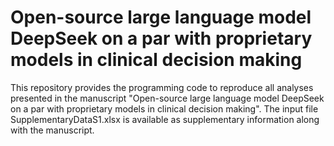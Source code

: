 # Open-source large language model DeepSeek on a par with proprietary models in clinical decision making 
This repository provides the programming code to reproduce all analyses presented in the manuscript "Open-source large language model DeepSeek on a par with proprietary models in clinical decision making". The input file SupplementaryDataS1.xlsx is available as supplementary information along with the manuscript.
